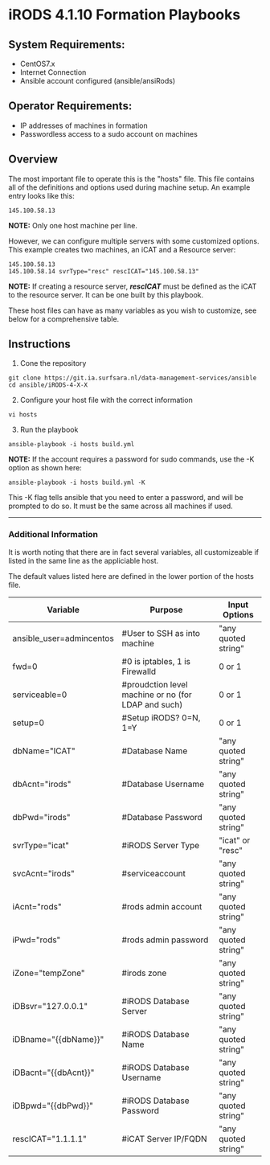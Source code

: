 # iRODS 4.1.10 Formation Playbooks

## System Requirements:
- CentOS7.x
- Internet Connection
- Ansible account configured (ansible/ansiRods)

## Operator Requirements:
- IP addresses of machines in formation
- Passwordless access to a sudo account on machines

## Overview
The most important file to operate this is the "hosts" file. This file contains all of the definitions and options used during machine setup. An example entry looks like this:
```
145.100.58.13
```
**NOTE:** Only one host machine per line.

However, we can configure multiple servers with some customized options. This example creates two machines, an iCAT and a Resource server:

```
145.100.58.13
145.100.58.14 svrType="resc" rescICAT="145.100.58.13"
```
**NOTE:** If creating a resource server, ***rescICAT*** must be defined as the iCAT to the resource server. It can be one built by this playbook.

These host files can have as many variables as you wish to customize, see below for a comprehensive table. 

## Instructions
1. Cone the repository
```
git clone https://git.ia.surfsara.nl/data-management-services/ansible
cd ansible/iRODS-4-X-X
```
2. Configure your host file with the correct information
```
vi hosts
```
3. Run the playbook
```
ansible-playbook -i hosts build.yml
```


**NOTE:** If the account requires a password for sudo commands, use the -K option as shown here:
```
ansible-playbook -i hosts build.yml -K
```
This -K flag tells ansible that you need to enter a password, and will be prompted to do so. It must be the same across all machines if used.

----
### Additional Information
It is worth noting that there are in fact several variables, all customizeable if listed in the same line as the appliciable host. 

The default values listed here are defined in the lower portion of the hosts file.

**Variable** | **Purpose** | **Input Options**
----|----|----
 ansible_user=admincentos | #User to SSH as into machine | "any quoted string"
 fwd=0 | #0 is iptables, 1 is Firewalld | 0 or 1
 serviceable=0 | #proudction level machine or no (for LDAP and such) | 0 or 1
 setup=0 | #Setup iRODS? 0=N, 1=Y | 0 or 1
 dbName="ICAT" | #Database Name | "any quoted string"
 dbAcnt="irods" | #Database Username | "any quoted string"
 dbPwd="irods" | #Database Password | "any quoted string"
 svrType="icat" | #iRODS Server Type | "icat" or "resc"
 svcAcnt="irods" | #serviceaccount | "any quoted string"
 iAcnt="rods" | #rods admin account | "any quoted string"
 iPwd="rods" | #rods admin password | "any quoted string"
 iZone="tempZone" | #irods zone | "any quoted string"
 iDBsvr="127.0.0.1" | #iRODS Database Server | "any quoted string"
 iDBname="{{dbName}}" | #iRODS Database Name | "any quoted string"
 iDBacnt="{{dbAcnt}}" | #iRODS Database Username | "any quoted string"
 iDBpwd="{{dbPwd}}" | #iRODS Database Password | "any quoted string"
 rescICAT="1.1.1.1" | #iCAT Server IP/FQDN | "any quoted string"
